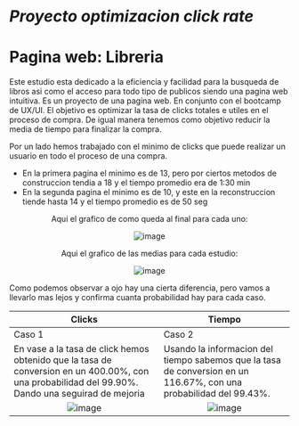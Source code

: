 # *Proyecto optimizacion click rate*

<h1>Pagina web: Libreria</h1>

<div>

  Este estudio esta dedicado a la eficiencia y facilidad para la busqueda de libros asi como el acceso para todo tipo de publicos siendo una pagina web intuitiva.
  Es un proyecto de una pagina web. En conjunto con el bootcamp de UX/UI.
  El objetivo es optimizar la tasa de clicks totales e utiles en el proceso de compra. De igual manera tenemos como objetivo reducir la media de tiempo para finalizar la compra.
  
  Por un lado hemos trabajado con el minimo de clicks que puede realizar un usuario en todo el proceso de una compra.
  <ul>
    <li>En la primera pagina el minimo es de 13, pero por ciertos metodos de construccion tendia a 18 y el tiempo promedio era de 1:30 min</li>
    <li>En la segunda pagina el minimo es de 10, y este en la reconstruccion tiende hasta 14 y el tiempo promedio es de 50 seg </li>
  </ul>
</div>
<div align="center">
  Aqui el grafico de como queda al final para cada uno:
  
  ![image](https://github.com/joeSL-ms/proye/assets/127346073/590e48b6-dd3b-41df-91ee-e3502f26c00b)
  
  Aqui el grafico de las medias para cada estudio:
  
  ![image](https://github.com/joeSL-ms/proye/assets/127346073/cded53a4-8422-4531-aa3e-045fce8bffe9)
</div>
<div>
  Como podemos observar a ojo hay una cierta diferencia, pero vamos a llevarlo mas lejos y confirma cuanta probabilidad hay para cada caso.

| Clicks | Tiempo |
| --------- | --------- |
| Caso 1 | Caso 2 |
|  En vase a la tasa de click hemos obtenido que la tasa de conversion en un 400.00%, con una probabilidad del 99.90%. Dando una seguirad de mejoria   | Usando la informacion del tiempo sabemos que la tasa de conversion en un 116.67%, con una probabilidad del 99.43%.   |
| <div align="center" colspan="2"> ![image](https://github.com/joeSL-ms/proye/assets/127346073/af1933f5-c203-4873-a0b0-5c83badce8a2)</div> | <div align="center"> ![image](https://github.com/joeSL-ms/proye/assets/127346073/284b07c1-bbac-47ee-854a-09749ab21411)</div> |
  </div>


